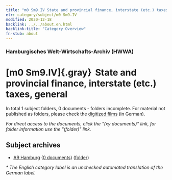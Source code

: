 ```yaml
---
title: "m0 Sm9.IV State and provincial finance, interstate (etc.) taxes, general"
etr: category/subject/m0 Sm9.IV
modified: 2020-12-18
backlink: ../../about.en.html
backlink-title: "Category Overview"
fn-stub: about
---
```


### Hamburgisches Welt-Wirtschafts-Archiv (HWWA)
# [m0 Sm9.IV]{.gray}&#8201; State and provincial finance, interstate (etc.) taxes, general&#160; 





In total 1 subject folders, 0 documents - folders incomplete.
For material not published as folders, please check the [digitized films](/film/h1_sh) (in German).

_For direct access to the documents, click the "(xy documents)" link, for folder information use the "(folder)" link._

## Subject archives


- [A9 Hamburg](../../../geo/about.en.html#A9) (<a href="https://dfg-viewer.de/show/?tx_dlf[id]=https://pm20.zbw.eu/mets/sh/1409xx/140905/1449xx/144921/public.mets.en.xml" target="_blank">0 documents</a>) ([folder](http://purl.org/pressemappe20/folder/sh/140905,144921))


_* The English category label is an unchecked automated translation of the German label._

